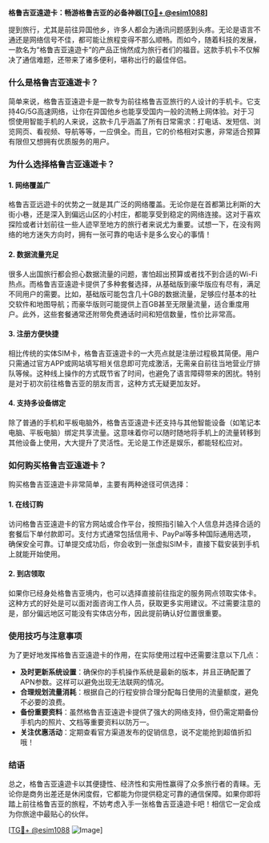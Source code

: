 **格鲁吉亚遠遊卡：畅游格鲁吉亚的必备神器[[TG💪+ @esim1088](https://t.me/s/esim1088)]**

提到旅行，尤其是前往异国他乡，许多人都会为通讯问题感到头疼。无论是语言不通还是网络信号不佳，都可能让旅程变得不那么顺畅。而如今，随着科技的发展，一款名为“格鲁吉亚遠遊卡”的产品正悄然成为旅行者们的福音。这款手机卡不仅解决了通信难题，还带来了诸多便利，堪称出行的最佳伴侣。

### **什么是格鲁吉亚遠遊卡？**

简单来说，格鲁吉亚遠遊卡是一款专为前往格鲁吉亚旅行的人设计的手机卡。它支持4G/5G高速网络，让你在异国他乡也能享受国内一般的流畅上网体验。对于习惯使用智能手机的人来说，这款卡几乎涵盖了所有日常需求：打电话、发短信、浏览网页、看视频、导航等等，一应俱全。而且，它的价格相对实惠，非常适合预算有限但又想拥有优质服务的用户。

### **为什么选择格鲁吉亚遠遊卡？**

#### **1. 网络覆盖广**
格鲁吉亚远遊卡的优势之一就是其广泛的网络覆盖。无论你是在首都第比利斯的大街小巷，还是深入到偏远山区的小村庄，都能享受到稳定的网络连接。这对于喜欢探险或者计划前往一些人迹罕至地方的旅行者来说尤为重要。试想一下，在没有网络的地方迷失方向时，拥有一张可靠的电话卡是多么安心的事情！

#### **2. 数据流量充足**
很多人出国旅行都会担心数据流量的问题，害怕超出预算或者找不到合适的Wi-Fi热点。而格鲁吉亚遠遊卡提供了多种套餐选择，从基础版到豪华版应有尽有，满足不同用户的需要。比如，基础版可能包含几十GB的数据流量，足够应付基本的社交软件和地图导航；而豪华版则可能提供上百GB甚至无限量流量，适合重度用户。此外，这些套餐通常还附带免费通话时间和短信数量，性价比非常高。

#### **3. 注册方便快捷**
相比传统的实体SIM卡，格鲁吉亚遠遊卡的一大亮点就是注册过程极其简便。用户只需通过官方APP或网站填写相关信息即可完成激活，无需亲自前往当地营业厅排队等候。这种线上操作的方式既节省了时间，也避免了语言障碍带来的困扰。特别是对于初次前往格鲁吉亚的朋友而言，这种方式无疑更加友好。

#### **4. 支持多设备绑定**
除了普通的手机和平板电脑外，格鲁吉亚遠遊卡还支持与其他智能设备（如笔记本电脑、平板电脑）绑定共享流量。这意味着你可以随时随地将手机上的流量转移到其他设备上使用，大大提升了灵活性。无论是工作还是娱乐，都能轻松应对。

### **如何购买格鲁吉亚遠遊卡？**

购买格鲁吉亚遠遊卡非常简单，主要有两种途径可供选择：

#### **1. 在线订购**
访问格鲁吉亚遠遊卡的官方网站或合作平台，按照指引输入个人信息并选择合适的套餐后下单付款即可。支付方式通常包括信用卡、PayPal等多种国际通用选项，确保安全可靠。订单提交成功后，你会收到一张虚拟SIM卡，直接下载安装到手机上就能开始使用。

#### **2. 到店领取**
如果你已经身处格鲁吉亚境内，也可以选择直接前往指定的服务网点领取实体卡。这种方式的好处是可以面对面咨询工作人员，获取更多实用建议。不过需要注意的是，部分偏远地区可能没有实体店分布，因此提前确认好位置很重要。

### **使用技巧与注意事项**

为了更好地发挥格鲁吉亚遠遊卡的作用，在实际使用过程中还需要注意以下几点：

- **及时更新系统设置**：确保你的手机操作系统是最新的版本，并且正确配置了APN参数。这样可以避免出现无法联网的情况。
- **合理规划流量消耗**：根据自己的行程安排合理分配每日使用的流量额度，避免不必要的浪费。
- **备份重要资料**：虽然格鲁吉亚遠遊卡提供了强大的网络支持，但仍需定期备份手机内的照片、文档等重要资料以防万一。
- **关注优惠活动**：定期查看官方渠道发布的促销信息，说不定能抢到超值折扣哦！

### **结语**

总之，格鲁吉亚遠遊卡以其便捷性、经济性和实用性赢得了众多旅行者的青睐。无论你是商务出差还是休闲度假，它都能为你提供稳定可靠的通信保障。如果你即将踏上前往格鲁吉亚的旅程，不妨考虑入手一张格鲁吉亚遠遊卡吧！相信它一定会成为你旅途中最贴心的伙伴。

[[TG💪+ @esim1088](https://t.me/s/esim1088) ![Image](https://i.postimg.cc/4NQfJmqS/Snipaste-2025-05-13-00-14-12.png)]